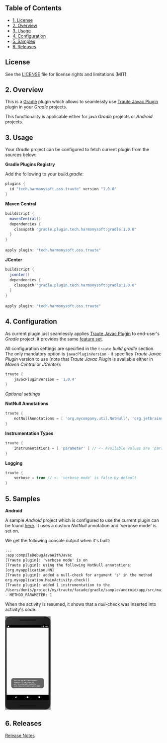 ## Table of Contents

* [1. License](#1-license)
* [2. Overview](#2-overview)
* [3. Usage](#3-usage)
* [4. Configuration](#4-configuration)
* [5. Samples](#5-samples)
* [6. Releases](#6-releases)

## License

See the [LICENSE](LICENSE.md) file for license rights and limitations (MIT).

## 2. Overview

This is a [Gradle](https://gradle.org/) plugin which allows to seamlessly use [Traute Javac Plugin](../../core/javac/README.md) plugin in your *Gradle* projects.  

This functionality is applicable either for java *Gradle* projects or *Android* projects.  

## 3. Usage

Your *Gradle* project can be configured to fetch current plugin from the sources below:

**Gradle Plugins Registry**

Add the following to your *build.gradle*:  

```groovy
plugins {
  id "tech.harmonysoft.oss.traute" version "1.0.0"
}
```

**Maven Central**

```groovy
buildscript {
  mavenCentral()
  dependencies {
    classpath "gradle.plugin.tech.harmonysoft:gradle:1.0.0"
  }
}

apply plugin: "tech.harmonysoft.oss.traute"
```

**JCenter**

```groovy
buildscript {
  jcenter()
  dependencies {
    classpath "gradle.plugin.tech.harmonysoft:gradle:1.0.0"
  }
}

apply plugin: "tech.harmonysoft.oss.traute"
```

## 4. Configuration

As current plugin just seamlessly applies [Traute Javac Plugin](../../core/javac/README.md) to end-user's *Gradle* project, it provides the same [feature set](../../core/javac/README.md#7-settings).  

All configuration settings are specified in the `traute` *build.gradle* section. The only mandatory option is `javacPluginVersion` - it specifies *Traute Javac Plugin* version to use (note that *Traute Javac Plugin* is available either in *Maven Central* or *JCenter*):

```groovy
traute {
    javacPluginVersion = '1.0.4'
}
```

*Optional settings*

**NotNull Annotations**

```groovy
traute {
    notNullAnnotations = [ 'org.mycompany.util.NotNull', 'org.jetbrains.annotations.NotNull' ]
}
```

**Instrumentation Types**

```groovy
traute {
    instrumentations = [ 'parameter' ] // <- Available values are 'parameter' and 'return'
}
```

**Logging**

```groovy
traute {
    verbose = true // <- 'verbose mode' is false by default
}
```

## 5. Samples

**Android**

A sample *Android* project which is configured to use the current plugin can be found [here](https://github.com/denis-zhdanov/traute/tree/master/facade/gradle/sample/android). It uses a custom *NotNull* annotation and 'verbose mode' is set on.  

We get the following console output when it's built:  

```
...
:app:compileDebugJavaWithJavac
[Traute plugin]: 'verbose mode' is on
[Traute plugin]: using the following NotNull annotations: [org.myapplication.NN]
[Traute plugin]: added a null-check for argument 's' in the method org.myapplication.MainActivity.check()
[Traute plugin]: added 1 instrumentation to the /Users/denis/project/my/traute/facade/gradle/sample/android/app/src/main/java/org/myapplication/MainActivity.java - METHOD_PARAMETER: 1
```

When the activity is resumed, it shows that a *null*-check was inserted into activity's code:

<img src="/docs/img/android-ui.png" height="300px">

## 6. Releases

[Release Notes](RELEASE.md)